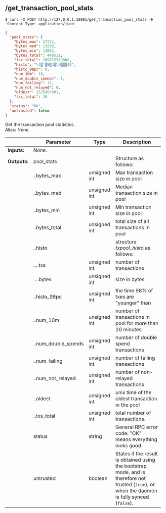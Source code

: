 ## **/get_transaction_pool_stats**


```shell
$ curl -X POST http://127.0.0.1:18081/get_transaction_pool_stats -H 'Content-Type: application/json'
```
```json
{
  "pool_stats": {
    "bytes_max": 47222,
    "bytes_med": 13290,
    "bytes_min": 13092,
    "bytes_total": 449511,
    "fee_total": 289715320000,
    "histo": "\t▒'▒5▒4▒\/▒▒▒$3",
    "histo_98pc": 0,
    "num_10m": 18,
    "num_double_spends": 1,
    "num_failing": 17,
    "num_not_relayed": 0,
    "oldest": 1525457001,
    "txs_total": 26
  },
  "status": "OK",
  "untrusted": false
}
```
Get the transaction pool statistics.  
Alias: None.  

|             | Parameter           | Type         | Description
| ---         | ---                 | ---          | ---
|**Inputs:**  | *None*.             |              |
|**Outputs:** | pool_stats          |              | Structure as follows:
|             | ..bytes_max         | unsigned int | Max transaction size in pool
|             | ..bytes_med         | unsigned int | Median transaction size in pool
|             | ..bytes_min         | unsigned int | Min transaction size in pool
|             | ..bytes_total       | unsigned int | total size of all transactions in pool
|             | ..histo             |              | structure *txpool_histo* as follows:
|             | ....txs             | unsigned int | number of transactions
|             | ....bytes           | unsigned int | size in bytes.
|             | ..histo_98pc        | unsigned int | the time 98% of txes are "younger" than
|             | ..num_10m           | unsigned int | number of transactions in pool for more than 10 minutes
|             | ..num_double_spends | unsigned int | number of double spend transactions
|             | ..num_failing       | unsigned int | number of failing transactions
|             | ..num_not_relayed   | unsigned int | number of non-relayed transactions
|             | ..oldest            | unsigned int | unix time of the oldest transaction in the pool
|             | ..txs_total         | unsigned int | total number of transactions.
|             | status              | string       | General RPC error code. "OK" means everything looks good.
|             | untrusted           | boolean      | States if the result is obtained using the bootstrap mode, and is therefore not trusted (`true`), or when the daemon is fully synced (`false`).
